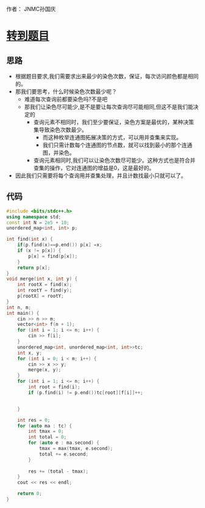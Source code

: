 作者： JNMC孙国庆
# [转到题目](https://ac.nowcoder.com/acm/contest/95937/D)
## 思路
- 根据题目要求,我们需要求出来最少的染色次数，保证，每次访问颜色都是相同的。
- 那我们要思考，什么时候染色次数最少呢？
  - 难道每次查询前都要染色吗?不是吧
  - 那我们让染色尽可能少,是不是要让每次查询尽可能相同,但这不是我们能决定的
    - 查询元素不相同时，我们至少要保证，染色方案是最优的，某种决策集导致染色次数最少。
      - 而这种枚举连通图拓展决策的方式，可以用并查集来实现。
      - 我们只需计数每个连通图的节点数，就可以找到最小的那个连通图，并染色。
    - 查询元素相同时,我们可以让染色次数尽可能少。这种方式也是符合并查集的操作，它对连通图的增益是0，这是最好的。
- 因此我们只需要将每个查询用并查集处理，并且计数找最小只就可以了。

## 代码

```cpp
#include <bits/stdc++.h>
using namespace std;
const int N = 2e5 + 10;
unordered_map<int, int> p;

int find(int x) {
    if(p.find(x)==p.end()) p[x] =x;
	if (x != p[x]) {
		p[x] = find(p[x]);
	}
	return p[x];
}
void merge(int x, int y) {
	int rootX = find(x);
	int rootY = find(y);
	p[rootX] = rootY;
}
int n, m;
int main() {
	cin >> n >> m;
	vector<int> f(n + 1);
	for (int i = 1; i <= n; i++) {
		cin >> f[i];
	}
	unordered_map<int, unordered_map<int, int>>tc;
	int x, y;
	for (int i = 0; i < m; i++) {
		cin >> x >> y;
		merge(x, y);
	}
	for (int i = 1; i <= n; i++) {
		int root = find(i);
		if (p.find(i) != p.end())tc[root][f[i]]++;


	}

	int res = 0;
	for (auto ma : tc) {
		int tmax = 0;
		int total = 0;
		for (auto e : ma.second) {
			tmax = max(tmax, e.second);
			total += e.second;
		}
		
		res += (total - tmax);
	}
	cout << res << endl;

	return 0;
}
```